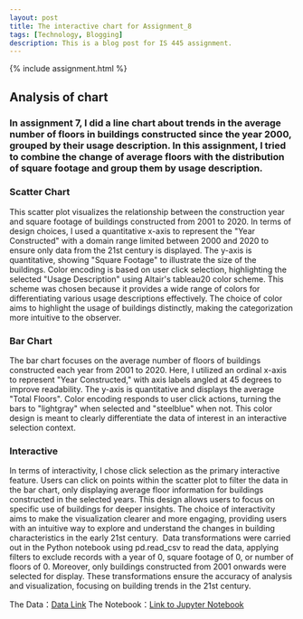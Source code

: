 ```yaml
---
layout: post
title: The interactive chart for Assignment_8
tags: [Technology, Blogging]
description: This is a blog post for IS 445 assignment.
---
```


{% include assignment.html %}

## Analysis of chart

### In assignment 7, I did a line chart about trends in the average number of floors in buildings constructed since the year 2000, grouped by their usage description. In this assignment, I tried to combine the change of average floors with the distribution of square footage and group them by usage description. 

### Scatter Chart

This scatter plot visualizes the relationship between the construction year and square footage of buildings constructed from 2001 to 2020. In terms of design choices, I used a quantitative x-axis to represent the "Year Constructed" with a domain range limited between 2000 and 2020 to ensure only data from the 21st century is displayed. The y-axis is quantitative, showing "Square Footage" to illustrate the size of the buildings. Color encoding is based on user click selection, highlighting the selected "Usage Description" using Altair's tableau20 color scheme. This scheme was chosen because it provides a wide range of colors for differentiating various usage descriptions effectively. The choice of color aims to highlight the usage of buildings distinctly, making the categorization more intuitive to the observer.

### Bar Chart

The bar chart focuses on the average number of floors of buildings constructed each year from 2001 to 2020. Here, I utilized an ordinal x-axis to represent "Year Constructed," with axis labels angled at 45 degrees to improve readability. The y-axis is quantitative and displays the average "Total Floors". Color encoding responds to user click actions, turning the bars to "lightgray" when selected and "steelblue" when not. This color design is meant to clearly differentiate the data of interest in an interactive selection context.

### Interactive

In terms of interactivity, I chose click selection as the primary interactive feature. Users can click on points within the scatter plot to filter the data in the bar chart, only displaying average floor information for buildings constructed in the selected years. This design allows users to focus on specific use of buildings for deeper insights. The choice of interactivity aims to make the visualization clearer and more engaging, providing users with an intuitive way to explore and understand the changes in building characteristics in the early 21st century.
﻿
Data transformations were carried out in the Python notebook using pd.read_csv to read the data, applying filters to exclude records with a year of 0, square footage of 0, or number of floors of 0. Moreover, only buildings constructed from 2001 onwards were selected for display. These transformations ensure the accuracy of analysis and visualization, focusing on building trends in the 21st century.

The Data：[Data Link](https://raw.githubusercontent.com/UIUC-iSchool-DataViz/is445_data/main/building_inventory.csv)
The Notebook：[Link to Jupyter Notebook](URL)